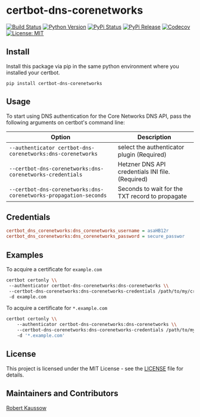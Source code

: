 # certbot-dns-corenetworks

[![Build Status](https://img.shields.io/drone/build/xoxys/certbot-dns-corenetworks?logo=drone)](https://cloud.drone.io/xoxys/certbot-dns-corenetworks)
[![Python Version](https://img.shields.io/pypi/pyversions/certbot-dns-corenetworks.svg)](https://pypi.org/project/certbot-dns-corenetworks/)
[![PyPi Status](https://img.shields.io/pypi/status/certbot-dns-corenetworks.svg)](https://pypi.org/project/certbot-dns-corenetworks/)
[![PyPi Release](https://img.shields.io/pypi/v/certbot-dns-corenetworks.svg)](https://pypi.org/project/certbot-dns-corenetworks/)
[![Codecov](https://img.shields.io/codecov/c/github/xoxys/certbot-dns-corenetworks)](https://codecov.io/gh/xoxys/certbot-dns-corenetworks)
[![License: MIT](https://img.shields.io/github/license/xoxys/certbot-dns-corenetworks)](LICENSE)

## Install

Install this package via pip in the same python environment where you installed your certbot.

```console
pip install certbot-dns-corenetworks
```

## Usage

To start using DNS authentication for the Core Networks DNS API, pass the following arguments on certbot's command line:

| Option                                                               | Description                                      |
|----------------------------------------------------------------------|--------------------------------------------------|
| `--authenticator certbot-dns-corenetworks:dns-corenetworks`          | select the authenticator plugin (Required)       |
| `--certbot-dns-corenetworks:dns-corenetworks-credentials`            | Hetzner DNS API credentials INI file. (Required) |
| `--certbot-dns-corenetworks:dns-corenetworks-propagation-seconds`    | Seconds to wait for the TXT record to propagate  |

## Credentials

```ini
certbot_dns_corenetworks:dns_corenetworks_username = asaHB12r
certbot_dns_corenetworks:dns_corenetworks_password = secure_passwor
```

## Examples

To acquire a certificate for `example.com`

```bash
certbot certonly \\
 --authenticator certbot-dns-corenetworks:dns-corenetworks \\
 --certbot-dns-corenetworks:dns-corenetworks-credentials /path/to/my/credentials.ini \\
 -d example.com
```

To acquire a certificate for ``*.example.com``

```bash
certbot certonly \\
    --authenticator certbot-dns-corenetworks:dns-corenetworks \\
    --certbot-dns-corenetworks:dns-corenetworks-credentials /path/to/my/credentials.ini \\
    -d '*.example.com'
```

## License

This project is licensed under the MIT License - see the [LICENSE](LICENSE) file for details.

## Maintainers and Contributors

[Robert Kaussow](https://github.com/xoxys)
